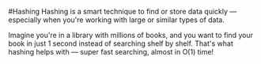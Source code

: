 #Hashing
Hashing is a smart technique to find or store data quickly — especially when you're working with large or similar types of data.

Imagine you're in a library with millions of books, and you want to find your book in just 1 second instead of searching shelf by shelf.
That's what hashing helps with — super fast searching, almost in O(1) time!
